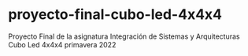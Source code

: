 # proyecto-final-cubo-led-4x4x4
Proyecto Final de la asignatura Integración de Sistemas y Arquitecturas Cubo Led 4x4x4 primavera 2022
